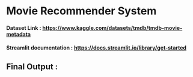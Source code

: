 # Movie Recommender System
 #### Dataset Link : https://www.kaggle.com/datasets/tmdb/tmdb-movie-metadata
 #### Streamlit documentation  : https://docs.streamlit.io/library/get-started

 ## Final Output :
 